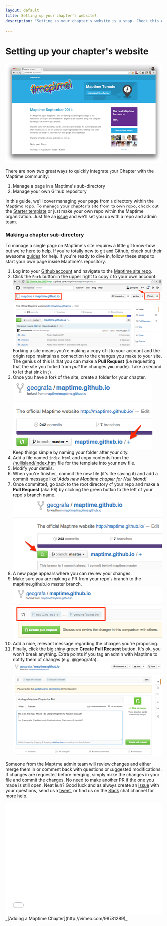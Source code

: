 ```yaml
---
layout: default
title: Setting up your chapter's website!
description: "Setting up your chapter's website is a snap. Check this guide for getting a page up and running with Maptime."

---
```

# Setting up your chapter's website
![toronto-page](/img/toronto-page.png)

There are now two great ways to quickly integrate your Chapter with the Maptime community:

1. Manage a page in a Maptime's sub-directory
2. Manage your own Github repository

In this guide, we'll cover managing your page from a directory within the Maptime repo. To manage your chapter's site from its own repo, check out the [Starter template](https://github.com/maptime/starter) or just make your own repo within the Maptime organization. Just file an [issue](https://github.com/maptime/maptime.github.io/issues/new) and we'll set you up with a repo and admin team.

### Making a chapter sub-directory

To manage a single page on Maptime's site requires a little git know-how but we're here to help. If you're totally new to git and Github, check out their awesome [guides](https://guides.github.com/) for help. If you're ready to dive in, follow these steps to start your own page inside Maptime's repository.

1. Log into your [Github account](https://help.github.com/articles/signing-up-for-a-new-github-account/) and navigate to the [Maptime site repo](https://github.com/maptime/maptime.github.io).
1. Click the `Fork` button in the upper right to copy it to your own account. 
![start-fork](/img/start-fork.png)
Forking a site means you're making a copy of it to your account and the origin repo maintains a connection to the changes you make to your site. The genius of this is that you can make a __Pull Request__ (i.e requesting that the site you forked from _pull_ the changes you made). Take a second to let that sink in ;)
1. Once you have a fork of the site, create a folder for your chapter.
![start-add-folder](/img/start-add-folder.png)
Keep things simple by naming your folder after your city. 
1. Add a file named `index.html` and copy contents from the [/nullisland/index.html](https://github.com/maptime/maptime.github.io/blob/master/nullisland/index.html) file for the template into your new file.
1. Modify your details.
1. When you're finished, commit the new file (it's like saving it) and add a commit message like '_Adds new Maptime chapter for Null Island!_'
1. Once committed, go back to the root directory of your repo and make a __Pull Request__ (aka PR) by clicking the green button to the left of your repo's branch name.
![start-pull](/img/start-pull.png)
1. A new page appears where you can review your changes.
1. Make sure you are making a PR from your repo's branch to the maptime.github.io master branch.
![start-compare](/img/start-compare.png)
1. Add a nice, relevant message regarding the changes you're proposing.
1. Finally, click the big shiny green __Create Pull Request__ button. It's ok, you won't break anything. Extra points if you tag an admin with Maptime to notify them of changes (e.g. @geografa).
![start-pr-msg](/img/start-pr-msg.png)

Someone from the Maptime admin team will review changes and either merge them in or comment back with questions or suggested modifications. If changes are requested before merging, simply make the changes in your file and commit the changes. No need to make another PR if the one you made is still open. Neat huh? Good luck and as always create an [issue](https://github.com/maptime/maptime.github.io/issues/new) with your questions, send us a [tweet](https://twitter.com/MaptimeHQ), or find us on the [Slack](https://maptime.slack.com/messages/website-admin/) chat channel for more help.

<iframe src="//player.vimeo.com/video/110047746" width="100%" height="360" frameborder="0" webkitallowfullscreen mozallowfullscreen allowfullscreen></iframe> 
_[Adding a Maptime Chapter](http://vimeo.com/98781289)_
